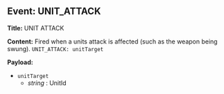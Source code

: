 ## Event: UNIT_ATTACK

**Title:** UNIT ATTACK

**Content:**
Fired when a units attack is affected (such as the weapon being swung).
`UNIT_ATTACK: unitTarget`

**Payload:**
- `unitTarget`
  - *string* : UnitId